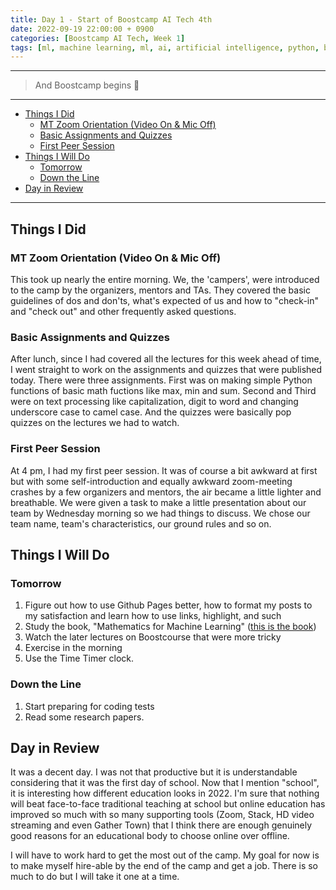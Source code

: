 ```yaml
---
title: Day 1 - Start of Boostcamp AI Tech 4th
date: 2022-09-19 22:00:00 + 0900
categories: [Boostcamp AI Tech, Week 1]
tags: [ml, machine learning, ml, ai, artificial intelligence, python, boostcamp, 부스트캠프, ai math]	# TAG names should always be lowercase
---
```


- - -
> And Boostcamp begins :rocket:
- - -

- [Things I Did](#things-i-did)
  - [MT Zoom Orientation (Video On & Mic Off)](#mt-zoom-orientation-video-on--mic-off)
  - [Basic Assignments and Quizzes](#basic-assignments-and-quizzes)
  - [First Peer Session](#first-peer-session)
- [Things I Will Do](#things-i-will-do)
  - [Tomorrow](#tomorrow)
  - [Down the Line](#down-the-line)
- [Day in Review](#day-in-review)

- - -


## Things I Did

### MT Zoom Orientation (Video On & Mic Off)
This took up nearly the entire morning. We, the 'campers', were introduced to the camp by the organizers, mentors and TAs. They covered the basic guidelines of dos and don'ts, what's expected of us and how to "check-in" and "check out" and other frequently asked questions.  

### Basic Assignments and Quizzes
After lunch, since I had covered all the lectures for this week ahead of time, I went straight to work on the assignments and quizzes that were published today. There were three assignments. First was on making simple Python functions of basic math fuctions like max, min and sum. Second and Third were on text processing like capitalization, digit to word and changing underscore case to camel case. And the quizzes were basically pop quizzes on the lectures we had to watch.

### First Peer Session
At 4 pm, I had my first peer session. It was of course a bit awkward at first but with some self-introduction and equally awkward zoom-meeting crashes by a few organizers and mentors, the air became a little lighter and breathable. We were given a task to make a little presentation about our team by Wednesday morning so we had things to discuss. We chose our team name, team's characteristics, our ground rules and so on.


## Things I Will Do

### Tomorrow
1. Figure out how to use Github Pages better, how to format my posts to my satisfaction and learn how to use links, highlight, and such
2. Study the book, "Mathematics for Machine Learning" ([this is the book](https://mml-book.github.io/book/mml-book.pdf))
3. Watch the later lectures on Boostcourse that were more tricky
4. Exercise in the morning
5. Use the Time Timer clock.

### Down the Line
1. Start preparing for coding tests
2. Read some research papers.

## Day in Review
It was a decent day. I was not that productive but it is understandable considering that it was the first day of school. Now that I mention "school", it is interesting how different education looks in 2022. I'm sure that nothing will beat face-to-face traditional teaching at school but online education has improved so much with so many supporting tools (Zoom, Stack, HD video streaming and even Gather Town) that I think there are enough genuinely good reasons for an educational body to choose online over offline.

I will have to work hard to get the most out of the camp. My goal for now is to make myself hire-able by the end of the camp and get a job. There is so much to do but I will take it one at a time.
